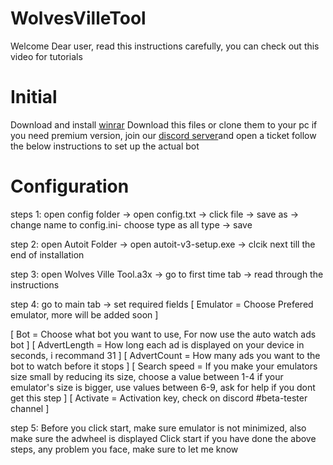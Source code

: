 # WolvesVilleTool
Welcome Dear user, read this instructions carefully, you can check out this video for tutorials

# Initial
Download and install [winrar](https://www.win-rar.com/)
Download this files or clone them to your pc
if you need premium version, join our [discord server](https://discord.com/invite/e58JdmATjw)and open a ticket
follow the below instructions to set up the actual bot

# Configuration
steps 1: 
open config folder -> open config.txt -> click file -> save as ->
change name to config.ini- choose type as all type -> save

step 2:
open Autoit Folder -> open autoit-v3-setup.exe -> clcik next till the end of installation

step 3:
open Wolves Ville Tool.a3x -> go to first time tab -> read through the instructions

step 4:
go to main tab -> set required fields
[ Emulator = Choose Prefered emulator, more will be added soon ]

[ Bot = Choose what bot you want to use, For now use the auto watch ads bot ]
[ AdvertLength = How long each ad is displayed on your device in seconds, i recommand 31 ]
[ AdvertCount = How many ads you want to the bot to watch before it stops ]
[ Search speed = If you make your emulators size small by reducing its size, choose a value between 1-4
  if your emulator's size is bigger, use values between 6-9, ask for help if you dont get this step ]
[ Activate = Activation key, check on discord #beta-tester channel ]

step 5:
Before you click start, make sure emulator is not minimized, also make sure the adwheel is displayed
Click start if you have done the above steps, any problem you face, make sure to let me know
